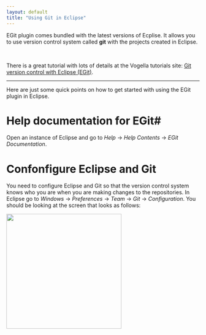 ```yaml
---
layout: default 
title: "Using Git in Eclipse"
---
```


<!-- 

**Git** is a widely used version control system. You most likely heard of [GitHub](https://github.com/) . 

-->

EGit plugin comes bundled with the latest versions of Ecplise. It allows you to use
version control system called **git** with the projects created in Eclipse.

<br>

There is a great tutorial with lots of details at the Vogella tutorials site: 
[Git version control with Eclipse (EGit)](http://www.vogella.com/tutorials/EclipseGit/article.html).

---


Here are just some quick points on how to get started with using the EGit plugin in Eclipse.

# Help documentation for EGit#

Open an instance of Eclipse and go to *Help* &#8594; *Help  Contents*  &#8594; *EGit Documentation*. 

# Confonfigure Eclipse and Git 

You need to configure Eclipse and Git so that the version control system knows who you are when you are making changes to the repositories. In Eclipse go to *Windows*  &#8594; *Preferences* &#8594; *Team* &#8594; *Git* &#8594; *Configuration*. You should be looking at the screen that looks as follows:

<img src="{{site.baseurl}}/resources/figures/gitForEclipse/configuration.png" name="Configuration Screen" border="0px" width="300px"> 

<br>
<br>
		
